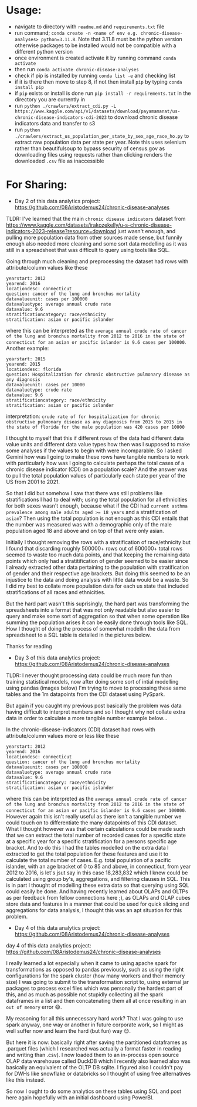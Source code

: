 # Usage:
* navigate to directory with `readme.md` and `requirements.txt` file
* run command; `conda create -n <name of env e.g. chronic-disease-analyses> python=3.11.8`. Note that 3.11.8 must be the python version otherwise packages to be installed would not be compatible with a different python version
* once environment is created activate it by running command `conda activate`
* then run `conda activate chronic-disease-analyses`
* check if pip is installed by running `conda list -e` and checking list
* if it is there then move to step 8, if not then install `pip` by typing `conda install pip`
* if `pip` exists or install is done run `pip install -r requirements.txt` in the directory you are currently in
* run `python ./crawlers/extract_cdi.py -L https://www.kaggle.com/api/v1/datasets/download/payamamanat/us-chronic-disease-indicators-cdi-2023` to download chronic disease indicators data and transfer to s3
* run `python ./crawlers/extract_us_population_per_state_by_sex_age_race_ho.py` to extract raw population data per state per year. Note this uses selenium rather than beautifulsoup to bypass security of census.gov as downloading files using requests rather than clicking renders the downloaded `.csv` file as inaccessible

# For Sharing:
* Day 2 of this data analytics project: https://github.com/08Aristodemus24/chronic-disease-analyses

TLDR: I've learned that the main `chronic disease indicators` dataset from https://www.kaggle.com/datasets/irakozekelly/u-s-chronic-disease-indicators-2023-release?resource=download just wasn't enough, and pulling more population data from other sources made sense, but funnily enough also needed more cleaning and some sort data modelling as it was still in a spreadsheet that was difficult to query using tools like SQL.

Going through much cleaning and preprocessing the dataset had rows with attribute/column values like these
```
yearstart: 2012
yearend: 2016
locationdesc: connecticut
question: cancer of the lung and bronchus mortality
datavalueunit: cases per 100000
datavaluetype: average annual crude rate
datavalue: 9.6
stratificationcategory: race/ethnicity
stratification: asian or pacific islander
```

where this can be interpreted as the `average annual crude rate of cancer of the lung and bronchus mortality from 2012 to 2016 in the state of connecticut for an asian or pacific islander is 9.6 cases per 100000`. Another example:

```
yearstart: 2015
yearend: 2015
locationdesc: florida
question: Hospitalization for chronic obstructive pulmonary disease as any diagnosis
datavalueunit: cases per 10000
datavaluetype: crude rate
datavalue: 9.6
stratificationcategory: race/ethnicity
stratification: asian or pacific islander
```

interpretation: `crude rate of for hospitalization for chronic obstructive pulmonary disease as any diagnosis from 2015 to 2015 in the state of florida for the male population was 420 cases per 10000`

I thought to myself that this if different rows of the data had different data value units and different data value types how then was I supposed to make some analyses if the values to begin with were incomparable. So I asked Gemini how was I going to make these rows have tangible numbers to work with particularly how was I going to calculate perhaps the total cases of a chronic disease indicator (CDI) on a population scale? And the answer was to pull the total population values of particularly each state per year of the US from 2001 to 2021. 

So that I did but somehow I saw that there was still problems like stratifications I had to deal with; using the total population for all ethnicities for both sexes wasn't enough, because what if the CDI had `current asthma prevalence among male adults aged >= 18 years` and a stratification of `asian`? Then using the total population is not enough as this CDI entails that the number was measured was with a demographic only of the male population aged 18 and above and on top of that were only asian.

Initially I thought removing the rows with a stratification of race/ethnicity but I found that discarding roughly 500000+ rows out of 600000+ total rows seemed to waste too much data points, and that keeping the remaining data points which only had a stratitification of gender seemed to be easier since I already extracted other data pertaining to the population with stratification of gender and their respective age brackets. But doing this seemed to be an injustice to the data and doing analysis with little data would be a waste. So I did my best to collate more population data for each us state that included stratifications of all races and ethnicities. 

But the hard part wasn't this suprisingly, the hard part was transforming the spreadsheets into a format that was not only readable but also easier to query and make some sort of aggregation so that when some operation like summing the population arises it can be easily done through tools like SQL. How I thought of doing the process of somewhat modellin the data from spreadsheet to a SQL table is detailed in the pictures below.

Thanks for reading


* Day 3 of this data analytics project: https://github.com/08Aristodemus24/chronic-disease-analyses

TLDR: I never thought processing data could be much more fun than training statistical models, now after doing some sort of intial modelling using pandas (images below) I'm trying to move to processing these same tables and the 1m datapoints from the CDI dataset using PySpark. 

But again if you caught my previous post basically the problem was data having difficult to interpret numbers and so I thought why not collate extra data in order to calculate a more tangible number example below...

In the chronic-disease-indicators (CDI) dataset had rows with attribute/column values more or less like these
```
yearstart: 2012
yearend: 2016
locationdesc: connecticut
question: cancer of the lung and bronchus mortality
datavalueunit: cases per 100000
datavaluetype: average annual crude rate
datavalue: 9.6
stratificationcategory: race/ethnicity
stratification: asian or pacific islander
```

where this can be interpreted as the `average annual crude rate of cancer of the lung and bronchus mortality from 2012 to 2016 in the state of connecticut for an asian or pacific islander is 9.6 cases per 100000`. However again this isn't really useful as there isn't a tangible number we could touch on to differentiate the many datapoints of this CDI dataset. What I thought however was that certain calculations could be made such that we can extract the total number of recorded cases for a specific state at a specific year for a specific stratification for a persons specific age bracket. And to do this I had the tables modelled on the extra data I extracted to get the total population for these features and use it to calculate the total number of cases. E.g. total population of a pacific islander, with an age bracket of 0 to 85 and above, in connecticut, from year 2012 to 2016, is let's jsut say in this case 18,283,832 which I knew could be calculated using group by's, aggregations, and filtering clauses in SQL. This is in part I thought of modelling these extra data so that querying using SQL could easily be done. And having recently learned about OLAPs and OLTPs as per feedback from fellow connections here ;), as OLAPs and OLAP cubes store data and features in a manner that could be used for quick slicing and aggregations for data analysis, I thought this was an apt situation for this problem.

* Day 4 of this data analytics project: https://github.com/08Aristodemus24/chronic-disease-analyses

day 4 of this data analytics project: https://github.com/08Aristodemus24/chronic-disease-analyses

I really learned a lot especially when it came to using apache spark for transformations as opposed to pandas previously, such as using the right configurations for the spark cluster (how many workers and their memory size) I was going to submit to the transformation script to, using external jar packages to process excel files which was personally the hardest part of this, and as much as possible not stupidly collecting all the spark dataframes in a list and then concatenating them all at once resulting in an `out of memory` error 😅. 

My reasoning for all this unnecessary hard work? That I was going to use spark anyway, one way or another in future corporate work, so I might as well suffer now and learn the hard (but fun) way 😊. 

But here it is now: basically right after saving the partitioned dataframes as .parquet files (which I researched was actually a format faster in reading and writing than .csv). I now loaded them to an in-process open source OLAP data warehouse called DuckDB which I recently also learned also was basically an equivalent of the OLTP DB sqlite. I figured also I couldn't pay for DWHs like snowflake or databricks so I thought of using free alternatives like this instead. 

So now I ought to do some analytics on these tables using SQL and post here again hopefully with an initial dashboard using PowerBI. 


